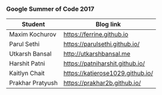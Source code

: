 ### Google Summer of Code 2017


| Student          | Blog link                         |
|------------------|-----------------------------------|
| Maxim Kochurov   | https://ferrine.github.io         |
| Parul Sethi      | https://parulsethi.github.io/     |
| Utkarsh Bansal   | http://utkarshbansal.me           |
| Harshit Patni    | https://patniharshit.github.io/   |
| Kaitlyn Chait    | https://katierose1029.github.io/  |
| Prakhar Pratyush | https://prakhar2b.github.io/      |
